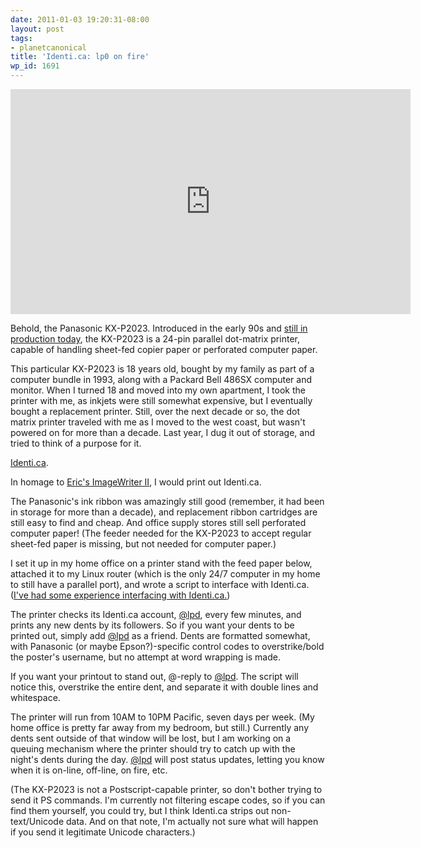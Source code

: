 ```yaml
---
date: 2011-01-03 19:20:31-08:00
layout: post
tags:
- planetcanonical
title: 'Identi.ca: lp0 on fire'
wp_id: 1691
---
```

<iframe width="640" height="360" src="https://www.youtube.com/embed/niAme_z9vxI" frameborder="0" allowfullscreen></iframe>

Behold, the Panasonic KX-P2023. Introduced in the early 90s and [still in production today](http://www.officedepot.com/a/products/543371/KX-P2023-24-PIN-240-CPS/), the KX-P2023 is a 24-pin parallel dot-matrix printer, capable of handling sheet-fed copier paper or perforated computer paper.

This particular KX-P2023 is 18 years old, bought by my family as part of a computer bundle in 1993, along with a Packard Bell 486SX computer and monitor. When I turned 18 and moved into my own apartment, I took the printer with me, as inkjets were still somewhat expensive, but I eventually bought a replacement printer. Still, over the next decade or so, the dot matrix printer traveled with me as I moved to the west coast, but wasn't powered on for more than a decade. Last year, I dug it out of storage, and tried to think of a purpose for it.

[Identi.ca](http://identi.ca/lpd).

In homage to [Eric's ImageWriter II](http://imagewriter.yikes.com/), I would print out Identi.ca.

The Panasonic's ink ribbon was amazingly still good (remember, it had been in storage for more than a decade), and replacement ribbon cartridges are still easy to find and cheap. And office supply stores still sell perforated computer paper! (The feeder needed for the KX-P2023 to accept regular sheet-fed paper is missing, but not needed for computer paper.)

I set it up in my home office on a printer stand with the feed paper below, attached it to my Linux router (which is the only 24/7 computer in my home to still have a parallel port), and wrote a script to interface with Identi.ca. ([I've had some experience interfacing with Identi.ca.](https://www.finnie.org/2009/07/18/x11r5-joins-twitter-starts-harassing-oprah/))

The printer checks its Identi.ca account, [@lpd](http://identi.ca/lpd), every few minutes, and prints any new dents by its followers. So if you want your dents to be printed out, simply add [@lpd](http://identi.ca/lpd) as a friend. Dents are formatted somewhat, with Panasonic (or maybe Epson?)-specific control codes to overstrike/bold the poster's username, but no attempt at word wrapping is made.

If you want your printout to stand out, @-reply to [@lpd](http://identi.ca/lpd). The script will notice this, overstrike the entire dent, and separate it with double lines and whitespace.

The printer will run from 10AM to 10PM Pacific, seven days per week. (My home office is pretty far away from my bedroom, but still.) Currently any dents sent outside of that window will be lost, but I am working on a queuing mechanism where the printer should try to catch up with the night's dents during the day. [@lpd](http://identi.ca/lpd) will post status updates, letting you know when it is on-line, off-line, on fire, etc.

(The KX-P2023 is not a Postscript-capable printer, so don't bother trying to send it PS commands. I'm currently not filtering escape codes, so if you can find them yourself, you could try, but I think Identi.ca strips out non-text/Unicode data. And on that note, I'm actually not sure what will happen if you send it legitimate Unicode characters.)
